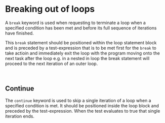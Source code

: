 # Breaking out of loops

A `break` keyword is used when requesting to terminate a loop when a specified condition has been met and before its full sequence of iterations have finished. 

This `break` statement should be positioned within the loop statement block and is preceded by a test-expression that is to be met first for the `break` to take actioin and immediately exit the loop with the program moving onto the next task after the loop e.g. in a nested in loop the break statement will proceed to the next iteration of an outer loop.

<br>

## Continue

The `continue` keyword is used to skip a single iteration of a loop when a specified condition is met. It should be positioned inside the loop block and preceded by the test-expression. When the test evaluates to true that single iteration ends.